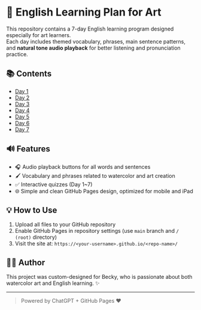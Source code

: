# 🎨 English Learning Plan for Art

This repository contains a 7-day English learning program designed especially for art learners.  
Each day includes themed vocabulary, phrases, main sentence patterns, and **natural tone audio playback** for better listening and pronunciation practice.

## 📚 Contents

- [Day 1](day1.html)
- [Day 2](day2.html)
- [Day 3](day3.html)
- [Day 4](day4.html)
- [Day 5](day5.html)
- [Day 6](day6.html)
- [Day 7](day7.html)

## 🔊 Features

- 🎧 Audio playback buttons for all words and sentences
- 🖌️ Vocabulary and phrases related to watercolor and art creation
- ✅ Interactive quizzes (Day 1~7)
- 🌐 Simple and clean GitHub Pages design, optimized for mobile and iPad

## 💡 How to Use

1. Upload all files to your GitHub repository
2. Enable GitHub Pages in repository settings (use `main` branch and `/ (root)` directory)
3. Visit the site at: `https://<your-username>.github.io/<repo-name>/`

## 👩‍🎨 Author

This project was custom-designed for Becky, who is passionate about both watercolor art and English learning. ✨

---
> Powered by ChatGPT + GitHub Pages ❤️
